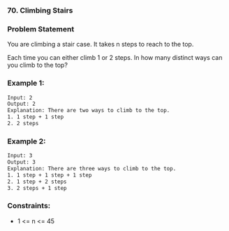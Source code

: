 ### 70. Climbing Stairs

### Problem Statement
You are climbing a stair case. It takes n steps to reach to the top.

Each time you can either climb 1 or 2 steps. In how many distinct ways can you climb to the top?

### Example 1:
```bash
Input: 2
Output: 2
Explanation: There are two ways to climb to the top.
1. 1 step + 1 step
2. 2 steps
```

### Example 2:
```bash
Input: 3
Output: 3
Explanation: There are three ways to climb to the top.
1. 1 step + 1 step + 1 step
2. 1 step + 2 steps
3. 2 steps + 1 step
```

### Constraints:

* 1 <= n <= 45